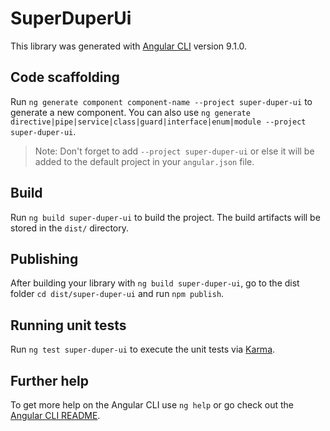 # SuperDuperUi

This library was generated with [Angular CLI](https://github.com/angular/angular-cli) version 9.1.0.

## Code scaffolding

Run `ng generate component component-name --project super-duper-ui` to generate a new component. You can also use `ng generate directive|pipe|service|class|guard|interface|enum|module --project super-duper-ui`.
> Note: Don't forget to add `--project super-duper-ui` or else it will be added to the default project in your `angular.json` file. 

## Build

Run `ng build super-duper-ui` to build the project. The build artifacts will be stored in the `dist/` directory.

## Publishing

After building your library with `ng build super-duper-ui`, go to the dist folder `cd dist/super-duper-ui` and run `npm publish`.

## Running unit tests

Run `ng test super-duper-ui` to execute the unit tests via [Karma](https://karma-runner.github.io).

## Further help

To get more help on the Angular CLI use `ng help` or go check out the [Angular CLI README](https://github.com/angular/angular-cli/blob/master/README.md).
